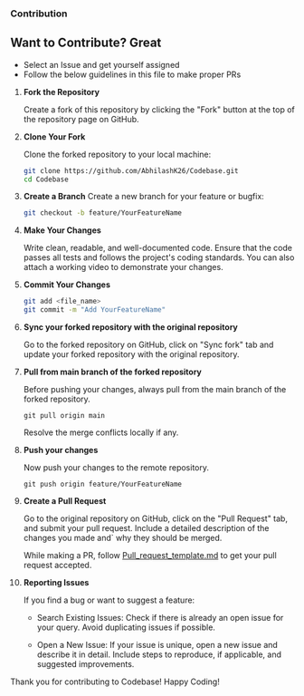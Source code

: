 ### Contribution

## Want to Contribute? Great

- Select an Issue and get yourself assigned
- Follow the below guidelines in this file to make proper PRs

1. **Fork the Repository**
     
   Create a fork of this repository by clicking the "Fork" button at the top of the repository page on GitHub.

2. **Clone Your Fork**
     
   Clone the forked repository to your local machine:

   ```bash
   git clone https://github.com/AbhilashK26/Codebase.git
   cd Codebase
   ```

3. **Create a Branch**
    Create a new branch for your feature or bugfix:

    ```bash
    git checkout -b feature/YourFeatureName
    ```

4. **Make Your Changes**
   
    Write clean, readable, and well-documented code. Ensure that the code passes all tests and follows the project's coding standards. You can also attach a working video to demonstrate your changes.

5. **Commit Your Changes**

    ```bash
    git add <file_name>
    git commit -m "Add YourFeatureName"
    ```
6. **Sync your forked repository with the original repository**
   
   Go to the forked repository on GitHub, click on "Sync fork" tab and update your forked repository with the original repository.
   
7. **Pull from main branch of the forked repository**
    
   Before pushing your changes, always pull from the main branch of the forked repository.
   ```
   git pull origin main
   ```
   Resolve the merge conflicts locally if any.
   
8. **Push your changes**
    
   Now push your changes to the remote repository.
   ```
   git push origin feature/YourFeatureName
   ```

9. **Create a Pull Request**
    
    Go to the original repository on GitHub, click on the "Pull Request" tab, and submit your pull request. Include a detailed description of the changes you made and` why they should be merged.

    While making a PR, follow [Pull_request_template.md](Pull_request_template.md) to get your pull request accepted.

10. **Reporting Issues**
    
    If you find a bug or want to suggest a feature:

    - Search Existing Issues: 
    Check if there is already an open issue for your query. Avoid duplicating issues if possible.

    - Open a New Issue: 
    If your issue is unique, open a new issue and describe it in detail. Include steps to reproduce, if applicable, and suggested improvements.

Thank you for contributing to Codebase! Happy Coding!
